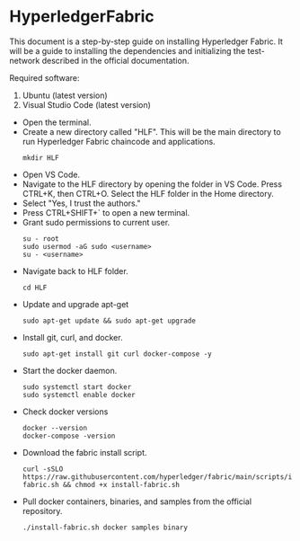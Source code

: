 # HyperledgerFabric

This document is a step-by-step guide on installing Hyperledger Fabric. It will be a guide to installing the dependencies and initializing the test-network described in the official documentation.

Required software:
1. Ubuntu (latest version)
2. Visual Studio Code (latest version)


* Open the terminal.
* Create a new directory called "HLF". This will be the main directory to run Hyperledger Fabric chaincode and applications.
  ```
  mkdir HLF
  ```
* Open VS Code.
* Navigate to the HLF directory by opening the folder in VS Code. Press CTRL+K, then CTRL+O. Select the HLF folder in the Home directory.
* Select "Yes, I trust the authors."
* Press CTRL+SHIFT+` to open a new terminal.
* Grant sudo permissions to current user.
  ```
  su - root
  sudo usermod -aG sudo <username>
  su - <username>
  ```
* Navigate back to HLF folder.
  ```
  cd HLF
  ```
* Update and upgrade apt-get
  ```
  sudo apt-get update && sudo apt-get upgrade
  ```
* Install git, curl, and docker.
  ```
  sudo apt-get install git curl docker-compose -y
  ```
* Start the docker daemon.
  ```
  sudo systemctl start docker
  sudo systemctl enable docker
  ```
* Check docker versions
  ```
  docker --version
  docker-compose -version
  ```
* Download the fabric install script.
  ```
  curl -sSLO https://raw.githubusercontent.com/hyperledger/fabric/main/scripts/install-fabric.sh && chmod +x install-fabric.sh
  ```
* Pull docker containers, binaries, and samples from the official repository.
  ```
  ./install-fabric.sh docker samples binary
  ```
